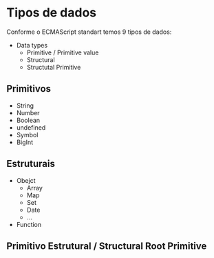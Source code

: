 # Tipos de dados

Conforme o ECMAScript standart temos 9 tipos de dados:

* Data types
    * Primitive / Primitive value
    * Structural
    * Structutal Primitive

## Primitivos

* String 
* Number
* Boolean
* undefined
* Symbol
* BigInt

## Estruturais

* Obejct
    * Array
    * Map
    * Set
    * Date
    * ...
* Function

## Primitivo Estrutural / Structural Root Primitive